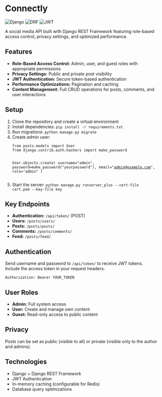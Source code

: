 <h1>Connectly</h1>

<p>
  <img alt="Django" src="https://img.shields.io/badge/Django-4.2-green">
  <img alt="DRF" src="https://img.shields.io/badge/DRF-3.14-red">
  <img alt="JWT" src="https://img.shields.io/badge/JWT-Authentication-blue">
</p>

<p>
  A social media API built with Django REST Framework featuring role-based access control, privacy settings, and optimized performance.
</p>

<h2>Features</h2>
<ul>
  <li><strong>Role-Based Access Control:</strong> Admin, user, and guest roles with appropriate permissions</li>
  <li><strong>Privacy Settings:</strong> Public and private post visibility</li>
  <li><strong>JWT Authentication:</strong> Secure token-based authentication</li>
  <li><strong>Performance Optimizations:</strong> Pagination and caching</li>
  <li><strong>Content Management:</strong> Full CRUD operations for posts, comments, and user interactions</li>
</ul>

<h2>Setup</h2>
<ol>
  <li>Clone the repository and create a virtual environment</li>
  <li>Install dependencies: <code>pip install -r requirements.txt</code></li>
  <li>Run migrations: <code>python manage.py migrate</code></li>
  <li>Create admin user:
    <pre><code>from posts.models import User
from django.contrib.auth.hashers import make_password

User.objects.create(
    username="admin",
    password=make_password("yourpassword"),
    email="admin@example.com",
    role="admin"
)
</code></pre>
  </li>
  <li>Start the server: <code>python manage.py runserver_plus --cert-file cert.pem --key-file key</code></li>
</ol>

<h2>Key Endpoints</h2>
<ul>
  <li><strong>Authentication:</strong> <code>/api/token/</code> (POST)</li>
  <li><strong>Users:</strong> <code>/posts/users/</code></li>
  <li><strong>Posts:</strong> <code>/posts/posts/</code></li>
  <li><strong>Comments:</strong> <code>/posts/comments/</code></li>
  <li><strong>Feed:</strong> <code>/posts/feed/</code></li>
</ul>

<h2>Authentication</h2>
<p>
  Send username and password to <code>/api/token/</code> to receive JWT tokens.  
  Include the access token in your request headers:
</p>
<pre><code>Authorization: Bearer YOUR_TOKEN</code></pre>

<h2>User Roles</h2>
<ul>
  <li><strong>Admin:</strong> Full system access</li>
  <li><strong>User:</strong> Create and manage own content</li>
  <li><strong>Guest:</strong> Read-only access to public content</li>
</ul>

<h2>Privacy</h2>
<p>
  Posts can be set as public (visible to all) or private (visible only to the author and admins).
</p>

<h2>Technologies</h2>
<ul>
  <li>Django + Django REST Framework</li>
  <li>JWT Authentication</li>
  <li>In-memory caching (configurable for Redis)</li>
  <li>Database query optimizations</li>
</ul>
